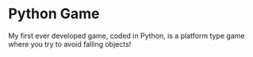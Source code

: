 # Python Game
My first ever developed game, coded in Python, is a platform type game where you try to avoid falling objects!
